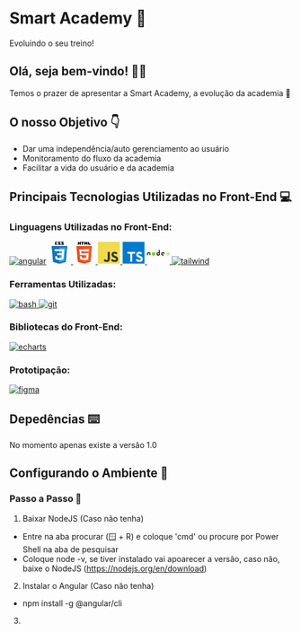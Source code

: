 # Smart Academy 💪

Evoluindo o seu treino!

## Olá, seja bem-vindo! 🧑‍💻

Temos o prazer de apresentar a Smart Academy, a evolução da academia 📱

## O nosso Objetivo 👇

- Dar uma independência/auto gerenciamento ao usuário
- Monitoramento do fluxo da academia
- Facilitar a vida do usuário e da academia

## Principais Tecnologias Utilizadas no Front-End 💻

<h3 align="left">Linguagens Utilizadas no Front-End:</h3>

<p align="center">

<a href="https://angular.io" target="_blank" rel="noreferrer"> <img src="https://angular.io/assets/images/logos/angular/angular.svg" alt="angular" width="40" height="40"/></a> <a href="https://www.w3schools.com/css/" target="_blank" rel="noreferrer"> <img src="https://raw.githubusercontent.com/devicons/devicon/master/icons/css3/css3-original-wordmark.svg" alt="css3" width="40" height="40"/> </a> <a href="https://www.w3.org/html/" target="_blank" rel="noreferrer"> <img src="https://raw.githubusercontent.com/devicons/devicon/master/icons/html5/html5-original-wordmark.svg" alt="html5" width="40" height="40"/> </a> <a href="https://developer.mozilla.org/en-US/docs/Web/JavaScript" target="_blank" rel="noreferrer"> <img src="https://raw.githubusercontent.com/devicons/devicon/master/icons/javascript/javascript-original.svg" alt="javascript" width="40" height="40"/> </a> <a href="https://www.typescriptlang.org/" target="_blank" rel="noreferrer"> <img src="https://raw.githubusercontent.com/devicons/devicon/master/icons/typescript/typescript-original.svg" alt="typescript" width="40" height="40"/> </a> <a href="https://nodejs.org" target="_blank" rel="noreferrer"> <img src="https://raw.githubusercontent.com/devicons/devicon/master/icons/nodejs/nodejs-original-wordmark.svg" alt="nodejs" width="40" height="40"/> </a> <a href="https://tailwindcss.com/" target="_blank" rel="noreferrer"> <img src="https://www.vectorlogo.zone/logos/tailwindcss/tailwindcss-icon.svg" alt="tailwind" width="40" height="40"/> </a>

</p>

<h3 align="left">Ferramentas Utilizadas:</h3>

<p align="center">

<a href="https://www.gnu.org/software/bash/" target="_blank" rel="noreferrer"> <img src="https://www.vectorlogo.zone/logos/gnu_bash/gnu_bash-icon.svg" alt="bash" width="40" height="40"/> </a> <a href="https://git-scm.com/" target="_blank" rel="noreferrer"> <img src="https://www.vectorlogo.zone/logos/git-scm/git-scm-icon.svg" alt="git" width="40" height="40"/> </a>

</p>

<h3 align="left">Bibliotecas do Front-End:</h3>

<p align="center">

<a href="https://echarts.apache.org" target="_blank" rel="noreferrer"> <img src="https://echarts.apache.org/en/images/echarts-footer-logo.png" alt="echarts" width="45" height="45"/> </a>

</p>

<h3 align="left">Prototipação:</h3>

<p align="center">

<a href="https://www.figma.com/" target="_blank" rel="noreferrer"> <img src="https://www.vectorlogo.zone/logos/figma/figma-icon.svg" alt="figma" width="40" height="40"/> </a>

</p>

## Depedências ⌨️

No momento apenas existe a versão 1.0

## Configurando o Ambiente 📄

### Passo a Passo 🐢

1. Baixar NodeJS (Caso não tenha)

- Entre na aba procurar (🪟 + R) e coloque 'cmd' ou procure por Power Shell na aba de pesquisar
- Coloque node -v, se tiver instalado vai apoarecer a versão, caso não, baixe o NodeJS (https://nodejs.org/en/download)

2. Instalar o Angular (Caso não tenha)

- npm install -g @angular/cli

3.
